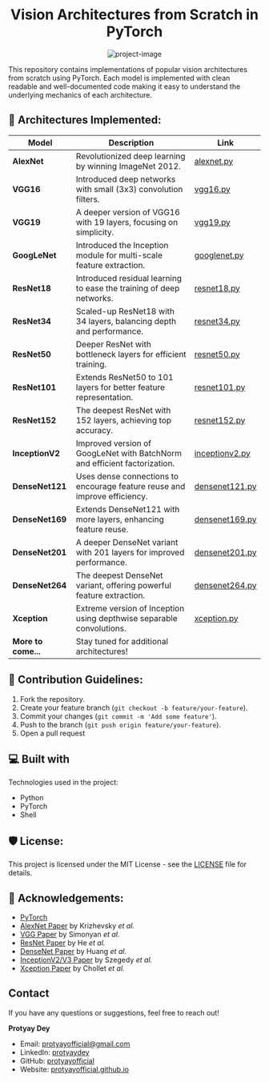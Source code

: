 <h1 align="center" id="title">Vision Architectures from Scratch in PyTorch</h1>

<p align="center"><img src="https://socialify.git.ci/protyayofficial/Vision-Architectures/image?description=1&amp;font=Jost&amp;language=1&amp;name=1&amp;pattern=Circuit%20Board&amp;theme=Light" alt="project-image"></p>

<p id="description">This repository contains implementations of popular vision architectures from scratch using PyTorch. Each model is implemented with clean readable and well-documented code making it easy to understand the underlying mechanics of each architecture.</p>

<h2>🚀 Architectures Implemented:</h2>
<table>
  <thead>
    <tr>
      <th>Model</th>
      <th>Description</th>
      <th>Link</th>
    </tr>
  </thead>
  <tbody>
    <tr>
      <td><strong>AlexNet</strong></td>
      <td>Revolutionized deep learning by winning ImageNet 2012.</td>
      <td><a href="models/alexnet.py">alexnet.py</a></td>
    </tr>
    <tr>
      <td><strong>VGG16</strong></td>
      <td>Introduced deep networks with small (3x3) convolution filters.</td>
      <td><a href="models/vgg16.py">vgg16.py</a></td>
    </tr>
    <tr>
      <td><strong>VGG19</strong></td>
      <td>A deeper version of VGG16 with 19 layers, focusing on simplicity.</td>
      <td><a href="models/vgg19.py">vgg19.py</a></td>
    </tr>
    <tr>
      <td><strong>GoogLeNet</strong></td>
      <td>Introduced the Inception module for multi-scale feature extraction.</td>
      <td><a href="models/googlenet.py">googlenet.py</a></td>
    </tr>
    <tr>
      <td><strong>ResNet18</strong></td>
      <td>Introduced residual learning to ease the training of deep networks.</td>
      <td><a href="models/resnet18.py">resnet18.py</a></td>
    </tr>
    <tr>
      <td><strong>ResNet34</strong></td>
      <td>Scaled-up ResNet18 with 34 layers, balancing depth and performance.</td>
      <td><a href="models/resnet34.py">resnet34.py</a></td>
    </tr>
    <tr>
      <td><strong>ResNet50</strong></td>
      <td>Deeper ResNet with bottleneck layers for efficient training.</td>
      <td><a href="models/resnet50.py">resnet50.py</a></td>
    </tr>
    <tr>
      <td><strong>ResNet101</strong></td>
      <td>Extends ResNet50 to 101 layers for better feature representation.</td>
      <td><a href="models/resnet101.py">resnet101.py</a></td>
    </tr>
    <tr>
      <td><strong>ResNet152</strong></td>
      <td>The deepest ResNet with 152 layers, achieving top accuracy.</td>
      <td><a href="models/resnet152.py">resnet152.py</a></td>
    </tr>
    <tr>
      <td><strong>InceptionV2</strong></td>
      <td>Improved version of GoogLeNet with BatchNorm and efficient factorization.</td>
      <td><a href="models/inceptionv2.py">inceptionv2.py</a></td>
    </tr>
    <tr>
      <td><strong>DenseNet121</strong></td>
      <td>Uses dense connections to encourage feature reuse and improve efficiency.</td>
      <td><a href="models/densenet121.py">densenet121.py</a></td>
    </tr>
    <tr>
      <td><strong>DenseNet169</strong></td>
      <td>Extends DenseNet121 with more layers, enhancing feature reuse.</td>
      <td><a href="models/densenet169.py">densenet169.py</a></td>
    </tr>
    <tr>
      <td><strong>DenseNet201</strong></td>
      <td>A deeper DenseNet variant with 201 layers for improved performance.</td>
      <td><a href="models/densenet201.py">densenet201.py</a></td>
    </tr>
    <tr>
      <td><strong>DenseNet264</strong></td>
      <td>The deepest DenseNet variant, offering powerful feature extraction.</td>
      <td><a href="models/densenet264.py">densenet264.py</a></td>
    </tr>
    <tr>
      <td><strong>Xception</strong></td>
      <td>Extreme version of Inception using depthwise separable convolutions.</td>
      <td><a href="models/xception.py">xception.py</a></td>
    </tr>
    <tr>
      <td><strong>More to come...</strong></td>
      <td>Stay tuned for additional architectures!</td>
      <td></td>
    </tr>
  </tbody>
</table>



<h2>🍰 Contribution Guidelines:</h2>

<ol>
  <li>Fork the repository. </li>
  <li>Create your feature branch (<code>git checkout -b feature/your-feature</code>). </li>
  <li>Commit your changes (<code>git commit -m 'Add some feature'</code>). </li>
  <li>Push to the branch (<code>git push origin feature/your-feature</code>).</li>
  <li>Open a pull request</li>
</ol>
 
  
<h2>💻 Built with</h2>

Technologies used in the project:

*   Python
*   PyTorch
*   Shell

<h2>🛡️ License:</h2>
This project is licensed under the MIT License - see the <a href="https://github.com/protyayofficial/Vision-Architectures/blob/main/LICENSE">LICENSE</a> file for details.

<h2>🫡 Acknowledgements:</h2>
<ul>
    <li><a href="https://pytorch.org/">PyTorch</a></li>
    <li><a href="https://proceedings.neurips.cc/paper_files/paper/2012/file/c399862d3b9d6b76c8436e924a68c45b-Paper.pdf">AlexNet Paper</a> by Krizhevsky <em>et al.</em></li>
    <li><a href="https://arxiv.org/pdf/1409.1556">VGG Paper</a> by Simonyan <em>et al.</em></li>
    <li><a href="https://arxiv.org/pdf/1512.03385">ResNet Paper</a> by He <em>et al.</em></li>
    <li><a href="https://arxiv.org/pdf/1608.06993">DenseNet Paper</a> by Huang <em>et al.</em></li>
    <li><a href="https://arxiv.org/pdf/1512.00567">InceptionV2/V3 Paper</a> by Szegedy <em>et al.</em></li>
    <li><a href="https://arxiv.org/pdf/1610.02357">Xception Paper</a> by Chollet <em>et al.</em></li>
</ul>

<h2>Contact</h2>
<p>If you have any questions or suggestions, feel free to reach out!</p>

<p><strong>Protyay Dey</strong></p>
<ul>
    <li>Email: <a href="mailto:protyayofficial@gmail.com">protyayofficial@gmail.com</a></li>
    <li>LinkedIn: <a href="https://www.linkedin.com/in/protyaydey">protyaydey</a></li>
    <li>GitHub: <a href="https://www.github.com/protyayofficial">protyayofficial</a></li>
    <li>Website: <a href="https://protyayofficial.github.io">protyayofficial.github.io</a></li>
</ul>

